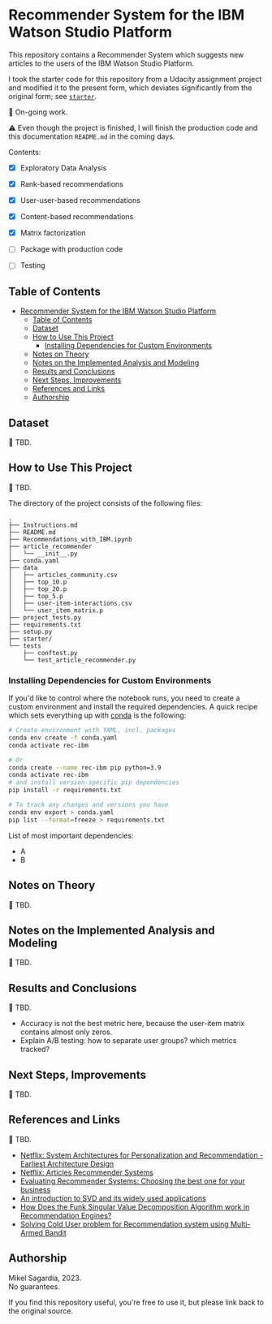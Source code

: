 # Recommender System for the IBM Watson Studio Platform

This repository contains a Recommender System which suggests new articles to the users of the IBM Watson Studio Platform.

I took the starter code for this repository from a Udacity assignment project and modified it to the present form, which deviates significantly from the original form; see [`starter`](starter).

:construction: On-going work.

:warning: Even though the project is finished, I will finish the production code and this documentation `README.md` in the coming days.

Contents:

- [x] Exploratory Data Analysis
- [x] Rank-based recommendations
- [x] User-user-based recommendations
- [x] Content-based recommendations
- [x] Matrix factorization
- [ ] Package with production code
- [ ] Testing


## Table of Contents

- [Recommender System for the IBM Watson Studio Platform](#recommender-system-for-the-ibm-watson-studio-platform)
  - [Table of Contents](#table-of-contents)
  - [Dataset](#dataset)
  - [How to Use This Project](#how-to-use-this-project)
    - [Installing Dependencies for Custom Environments](#installing-dependencies-for-custom-environments)
  - [Notes on Theory](#notes-on-theory)
  - [Notes on the Implemented Analysis and Modeling](#notes-on-the-implemented-analysis-and-modeling)
  - [Results and Conclusions](#results-and-conclusions)
  - [Next Steps, Improvements](#next-steps-improvements)
  - [References and Links](#references-and-links)
  - [Authorship](#authorship)


## Dataset

:construction: TBD.

## How to Use This Project

:construction: TBD.

The directory of the project consists of the following files:

```
.
├── Instructions.md
├── README.md
├── Recommendations_with_IBM.ipynb
├── article_recommender
│   └── __init__.py
├── conda.yaml
├── data
│   ├── articles_community.csv
│   ├── top_10.p
│   ├── top_20.p
│   ├── top_5.p
│   ├── user-item-interactions.csv
│   └── user_item_matrix.p
├── project_tests.py
├── requirements.txt
├── setup.py
├── starter/
└── tests
    ├── conftest.py
    └── test_article_recommender.py
```

### Installing Dependencies for Custom Environments

If you'd like to control where the notebook runs, you need to create a custom environment and install the required dependencies. A quick recipe which sets everything up with [conda](https://docs.conda.io/en/latest/) is the following:

```bash
# Create environment with YAML, incl. packages
conda env create -f conda.yaml
conda activate rec-ibm

# Or
conda create --name rec-ibm pip python=3.9
conda activate rec-ibm
# and install version-specific pip dependencies
pip install -r requirements.txt

# To track any changes and versions you have
conda env export > conda.yaml
pip list --format=freeze > requirements.txt
```

List of most important dependencies:

- A
- B

## Notes on Theory

:construction: TBD.

## Notes on the Implemented Analysis and Modeling

:construction: TBD.

## Results and Conclusions

:construction: TBD.

- Accuracy is not the best metric here, because the user-item matrix contains almost only zeros.
- Explain A/B testing: how to separate user groups? which metrics tracked?

## Next Steps, Improvements

:construction: TBD.

## References and Links

:construction: TBD.

- [Netflix: System Architectures for Personalization and Recommendation - Earliest Architecture Design](https://netflixtechblog.com/system-architectures-for-personalization-and-recommendation-e081aa94b5d8)
- [Netflix: Articles Recommender Systems](https://netflixtechblog.com/tagged/recommendations)
- [Evaluating Recommender Systems: Choosing the best one for your business](https://medium.com/recombee-blog/evaluating-recommender-systems-choosing-the-best-one-for-your-business-c688ab781a35)
- [An introduction to SVD and its widely used applications](https://towardsdatascience.com/an-introduction-to-svd-and-its-widely-used-applications-f5b8f19cb6cb)
- [How Does the Funk Singular Value Decomposition Algorithm work in Recommendation Engines?](https://medium.datadriveninvestor.com/how-funk-singular-value-decomposition-algorithm-work-in-recommendation-engines-36f2fbf62cac)
- [Solving Cold User problem for Recommendation system using Multi-Armed Bandit](https://towardsdatascience.com/solving-cold-user-problem-for-recommendation-system-using-multi-armed-bandit-d36e42fe8d44)

## Authorship

Mikel Sagardia, 2023.  
No guarantees.

If you find this repository useful, you're free to use it, but please link back to the original source.
